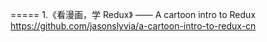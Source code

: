 =====
1.《看漫画，学 Redux》 —— A cartoon intro to Redux
https://github.com/jasonslyvia/a-cartoon-intro-to-redux-cn
